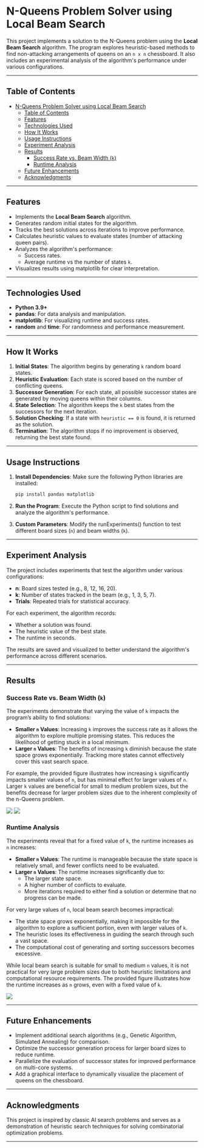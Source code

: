 # N-Queens Problem Solver using Local Beam Search

This project implements a solution to the N-Queens problem using the **Local Beam Search** algorithm. The program explores heuristic-based methods to find non-attacking arrangements of queens on an `n x n` chessboard. It also includes an experimental analysis of the algorithm's performance under various configurations.

---

## Table of Contents
- [N-Queens Problem Solver using Local Beam Search](#n-queens-problem-solver-using-local-beam-search)
  - [Table of Contents](#table-of-contents)
  - [Features](#features)
  - [Technologies Used](#technologies-used)
  - [How It Works](#how-it-works)
  - [Usage Instructions](#usage-instructions)
  - [Experiment Analysis](#experiment-analysis)
  - [Results](#results)
    - [Success Rate vs. Beam Width (`k`)](#success-rate-vs-beam-width-k)
    - [Runtime Analysis](#runtime-analysis)
  - [Future Enhancements](#future-enhancements)
  - [Acknowledgments](#acknowledgments)

---

## Features
- Implements the **Local Beam Search** algorithm.
- Generates random initial states for the algorithm.
- Tracks the best solutions across iterations to improve performance.
- Calculates heuristic values to evaluate states (number of attacking queen pairs).
- Analyzes the algorithm's performance:
  - Success rates.
  - Average runtime vs the number of states `k`.
- Visualizes results using matplotlib for clear interpretation.

---

## Technologies Used
- **Python 3.9+**
- **pandas**: For data analysis and manipulation.
- **matplotlib**: For visualizing runtime and success rates.
- **random** and **time**: For randomness and performance measurement.

---

## How It Works
1. **Initial States**: The algorithm begins by generating `k` random board states.
2. **Heuristic Evaluation**: Each state is scored based on the number of conflicting queens.
3. **Successor Generation**: For each state, all possible successor states are generated by moving queens within their columns.
4. **State Selection**: The algorithm keeps the `k` best states from the successors for the next iteration.
5. **Solution Checking**: If a state with `heuristic == 0` is found, it is returned as the solution.
6. **Termination**: The algorithm stops if no improvement is observed, returning the best state found.

---

## Usage Instructions
1. **Install Dependencies**: Make sure the following Python libraries are installed:
   ```bash
   pip install pandas matplotlib
    ```
2. **Run the Program**: Execute the Python script to find solutions and analyze the algorithm's performance.

3. **Custom Parameters**: Modify the runExperiments() function to test different board sizes (`n`) and beam widths (`k`).

---

## Experiment Analysis

The project includes experiments that test the algorithm under various configurations:

- **n**: Board sizes tested (e.g., 8, 12, 16, 20).
- **k**: Number of states tracked in the beam (e.g., 1, 3, 5, 7).
- **Trials**: Repeated trials for statistical accuracy.

For each experiment, the algorithm records:
- Whether a solution was found.
- The heuristic value of the best state.
- The runtime in seconds.

The results are saved and visualized to better understand the algorithm's performance across different scenarios.

---

## Results

### Success Rate vs. Beam Width (`k`)
The experiments demonstrate that varying the value of `k` impacts the program’s ability to find solutions:

- **Smaller `n` Values**: Increasing `k` improves the success rate as it allows the algorithm to explore multiple promising states. This reduces the likelihood of getting stuck in a local minimum.
- **Larger `n` Values**: The benefits of increasing `k` diminish because the state space grows exponentially. Tracking more states cannot effectively cover this vast search space.

For example, the provided figure illustrates how increasing `k` significantly impacts smaller values of `n`, but has minimal effect for larger values of `n`. Larger `k` values are beneficial for small to medium problem sizes, but the benefits decrease for larger problem sizes due to the inherent complexity of the n-Queens problem.

![](./images/test1.png)
![](./images/test2.png)

### Runtime Analysis

The experiments reveal that for a fixed value of `k`, the runtime increases as `n` increases:

- **Smaller `n` Values**: The runtime is manageable because the state space is relatively small, and fewer conflicts need to be evaluated.
- **Larger `n` Values**: The runtime increases significantly due to:
  - The larger state space.
  - A higher number of conflicts to evaluate.
  - More iterations required to either find a solution or determine that no progress can be made.

For very large values of `n`, local beam search becomes impractical:
- The state space grows exponentially, making it impossible for the algorithm to explore a sufficient portion, even with larger values of `k`.
- The heuristic loses its effectiveness in guiding the search through such a vast space.
- The computational cost of generating and sorting successors becomes excessive.

While local beam search is suitable for small to medium `n` values, it is not practical for very large problem sizes due to both heuristic limitations and computational resource requirements. The provided figure illustrates how the runtime increases as `n` grows, even with a fixed value of `k`.

![](./images/runtime-graph.png)

---

## Future Enhancements

- Implement additional search algorithms (e.g., Genetic Algorithm, Simulated Annealing) for comparison.
- Optimize the successor generation process for larger board sizes to reduce runtime.
- Parallelize the evaluation of successor states for improved performance on multi-core systems.
- Add a graphical interface to dynamically visualize the placement of queens on the chessboard.

---

## Acknowledgments

This project is inspired by classic AI search problems and serves as a demonstration of heuristic search techniques for solving combinatorial optimization problems.

---
